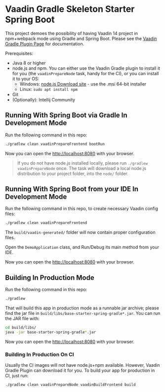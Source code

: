 # Vaadin Gradle Skeleton Starter Spring Boot

This project demoes the possibility of having Vaadin 14 project in npm+webpack
mode using Gradle and Spring Boot. Please see the [Vaadin Gradle Plugin Page](https://github.com/vaadin/vaadin-gradle-plugin)
for documentation.

Prerequisites:
* Java 8 or higher
* node.js and npm. You can either use the Vaadin Gradle plugin to install it for
  you (the `vaadinPrepareNode` task, handy for the CI), or you can install it to your OS:
  * Windows: [node.js Download site](https://nodejs.org/en/download/) - use the .msi 64-bit installer
  * Linux: `sudo apt install npm`
* Git
* (Optionally): Intellij Community

## Running With Spring Boot via Gradle In Development Mode

Run the following command in this repo:

```bash
./gradlew clean vaadinPrepareFrontend bootRun
```

Now you can open the [http://localhost:8080](http://localhost:8080) with your browser.

> If you do not have node.js installed locally, please run `./gradlew vaadinPrepareNode` once.
> The task will download a local node.js distribution to your project folder, into the `node/` folder.

## Running With Spring Boot from your IDE In Development Mode

Run the following command in this repo, to create necessary Vaadin config files:

```bash
./gradlew clean vaadinPrepareFrontend
```

The `build/vaadin-generated/` folder will now contain proper configuration files.

Open the `DemoApplication` class, and Run/Debug its main method from your IDE.

Now you can open the [http://localhost:8080](http://localhost:8080) with your browser.

## Building In Production Mode

Run the following command in this repo:

```bash
./gradlew
```

That will build this app in production mode as a runnable jar archive; please find the
jar file in `build/libs/base-starter-spring-gradle*.jar`. You can run the JAR file
with:

```bash
cd build/libs/
java -jar base-starter-spring-gradle*.jar
```

Now you can open the [http://localhost:8080](http://localhost:8080) with your browser.

### Building In Production On CI

Usually the CI images will not have node.js+npm available. However, Vaadin Gradle Plugin
can download it for you. To build your app for production in CI, just run:

```bash
./gradlew clean vaadinPrepareNode vaadinBuildFrontend build
```
